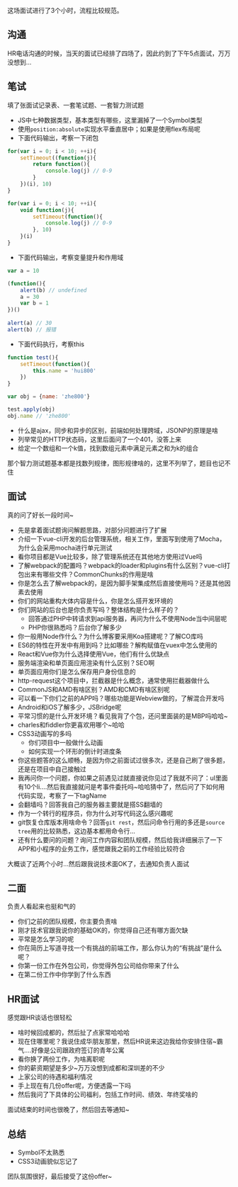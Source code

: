 
这场面试进行了3个小时，流程比较规范。

## 沟通
HR电话沟通的时候，当天的面试已经排了四场了，因此约到了下午5点面试，万万没想到...

## 笔试
填了张面试记录表、一套笔试题、一套智力测试题
* JS中七种数据类型，基本类型有哪些，这里漏掉了一个Symbol类型
* 使用`position:absolute`实现水平垂直居中；如果是使用flex布局呢
* 下面代码输出，考察一下闭包

```js
for(var i = 0; i < 10; ++i){
    setTimeout((function(j){
        return function(){
            console.log(j) // 0-9
        }
    })(i), 10)
}

for(var i = 0; i < 10; ++i){
    void function(j){
        setTimeout(function(){
            console.log(j) // 0-9
        }, 10)
    }(i)
}
```

* 下面代码输出，考察变量提升和作用域

```js
var a = 10 

(function(){
    alert(b) // undefined
    a = 30
    var b = 1
})()
 
alert(a) // 30
alert(b) // 报错
```
* 下面代码执行，考察this

```js
function test(){
    setTimeout(function(){
        this.name = 'hui800'
    })
}

var obj = {name: 'zhe800'}

test.apply(obj)
obj.name // 'zhe800'
```
* 什么是ajax，同步和异步的区别，前端如何处理跨域，JSONP的原理是啥
* 列举常见的HTTP状态码，这里后面问了一个401，没答上来
* 给定一个数组和一个k值，找到数组元素中满足元素之和为k的组合

那个智力测试题基本都是找数列规律，图形规律啥的，这里不列举了，题目也记不住

## 面试
真的问了好长一段时间~
* 先是拿着面试题询问解题思路，对部分问题进行了扩展
* 介绍一下vue-cli开发的后台管理系统，相关工作，里面写到使用了Mocha，为什么会采用mocha进行单元测试
* 看你项目都是Vue比较多，除了管理系统还在其他地方使用过Vue吗
* 了解webpack的配置吗？webpack的loader和plugins有什么区别？vue-cli打包出来有哪些文件？CommonChunks的作用是啥
* 你是怎么去了解webpack的，是因为脚手架集成然后直接使用吗？还是其他因素去使用
* 你们的网站重构大体内容是什么，你是怎么搭开发环境的
* 你们网站的后台也是你负责写吗？整体结构是什么样子的？
    * 回答通过PHP中转请求到api服务器，再问为什么不使用Node当中间层呢
    * PHP你很熟悉吗？后台你了解多少
* 你一般用Node作什么？为什么博客要采用Koa搭建呢？了解CO库吗
* ES6的特性在开发中有用到吗？比如哪些？解构赋值在vuex中怎么使用的
* React和Vue你为什么选择使用Vue，他们有什么优缺点
* 服务端渲染和单页面应用渲染有什么区别？SEO啊
* 单页面应用你们是怎么保存用户身份信息的
* http-request这个项目中，拦截器是什么概念，通常使用拦截器做什么
* CommonJS和AMD有啥区别？AMD和CMD有啥区别呢
* 可以看一下你们之前的APP吗？哪些功能是Webview做的，了解混合开发吗
* Android和iOS了解多少，JSBridge呢
* 平常习惯的是什么开发环境？看见我背了个包，还问里面装的是MBP吗哈哈~
* charles和fiddler你更喜欢用哪个~哈哈
* CSS3动画写的多吗
    * 你们项目中一般做什么动画 
    * 如何实现一个环形的倒计时进度条
* 你这些题答的这么顺畅，是因为你之前面试过很多次，还是自己刷了很多题，还是在项目中自己接触过
* 我再问你一个问题，你如果之前遇见过就直接说你见过了我就不问了：ul里面有10个li....然后我直接就问是考事件委托吗~哈哈猜中了，然后问了下如何用代码实现，考察了一下tagName
* 会翻墙吗？回答我自己的服务器主要就是搭SS翻墙的
* 作为一个转行的程序员，你为什么对写代码这么感兴趣呢
* git恢复仓库版本用啥命令？回答`git rest`，然后问命令行用的多还是`source tree`用的比较熟悉，这边基本都用命令行...
* 还有什么要问的问题？询问工作内容和团队规模，然后给我详细展示了一下APP和小程序的业务工作，感觉跟我之前的工作经验比较符合

大概谈了近两个小时...然后跟我说技术面OK了，去通知负责人面试

## 二面
负责人看起来也挺和气的
* 你们之前的团队规模，你主要负责啥
* 刚才技术官跟我说你的基础OK的，你觉得自己还有哪方面欠缺
* 平常是怎么学习的呢
* 你在简历上写道寻找一个有挑战的前端工作，那么你认为的“有挑战”是什么呢？
* 你第一份工作在外包公司，你觉得外包公司给你带来了什么
* 在第二份工作中你学到了什么东西


## HR面试
感觉跟HR谈话也很轻松
* 啥时候回成都的，然后扯了点家常哈哈哈
* 现在住哪里呢？我说住成华朋友那里，然后HR说来这边我给你安排住宿~霸气....好像是公司跟政府签订的青年公寓
* 看你换了两份工作，为啥离职呢
* 你的薪资期望是多少~万万没想到成都和深圳差的不少
* 上家公司的待遇和福利情况
* 手上现在有几份offer呢，方便透露一下吗
* 然后我问了下具体的公司福利，包括工作时间、绩效、年终奖啥的


面试结束的时间也很晚了，然后回去等通知~

## 总结

* Symbol不太熟悉
* CSS3动画貌似忘记了

团队氛围很好，最后接受了这份offer~
